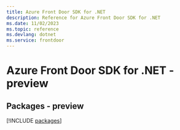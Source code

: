 ```yaml
---
title: Azure Front Door SDK for .NET
description: Reference for Azure Front Door SDK for .NET
ms.date: 11/02/2023
ms.topic: reference
ms.devlang: dotnet
ms.service: frontdoor
---
```

# Azure Front Door SDK for .NET - preview
## Packages - preview
[!INCLUDE [packages](front-door-index.md)]